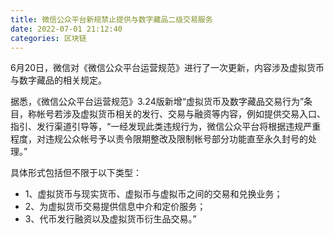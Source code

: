 ```yaml
---
title: 微信公众平台新规禁止提供与数字藏品二级交易服务
date: 2022-07-01 21:12:40
categories: 区块链
---
```

6月20日，微信对《微信公众平台运营规范》进行了一次更新，内容涉及虚拟货币与数字藏品的相关规定。

据悉，《微信公众平台运营规范》3.24版新增“虚拟货币及数字藏品交易行为”条目，称帐号若涉及虚拟货币相关的发行、交易与融资等内容，例如提供交易入口、指引、发行渠道引导等，“一经发现此类违规行为，微信公众平台将根据违规严重程度，对违规公众帐号予以责令限期整改及限制帐号部分功能直至永久封号的处理。”

具体形式包括但不限于以下类型：
- 1、虚拟货币与现实货币、虚拟币与虚拟币之间的交易和兑换业务；
- 2、为虚拟货币交易提供信息中介和定价服务；
- 3、代币发行融资以及虚拟货币衍生品交易。”
